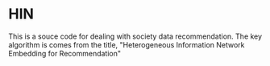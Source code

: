# HIN
This is a souce code for dealing with society data recommendation. The key algorithm is comes from the title, "Heterogeneous Information Network Embedding for Recommendation"
